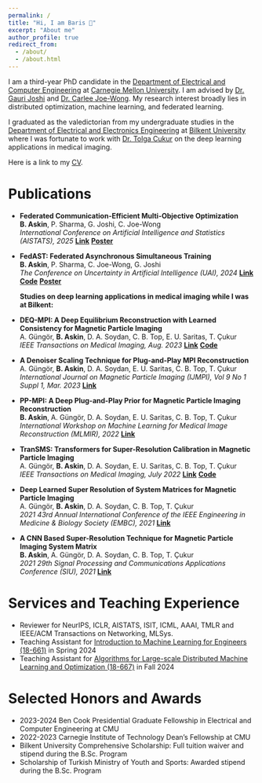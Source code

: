 ```yaml
---
permalink: /
title: "Hi, I am Baris 👋"
excerpt: "About me"
author_profile: true
redirect_from: 
  - /about/
  - /about.html
---
```


I am a third-year PhD candidate in the [Department of Electrical and Computer Engineering](https://www.ece.cmu.edu/) at [Carnegie Mellon University](https://www.cmu.edu/). I am advised by [Dr. Gauri Joshi](https://www.andrew.cmu.edu/user/gaurij/) and [Dr. Carlee Joe-Wong](https://www.andrew.cmu.edu/user/cjoewong/). My research interest broadly lies in distributed optimization, machine learning, and federated learning.

I graduated as the valedictorian from my undergraduate studies in the [Department of Electrical and Electronics Engineering](https://ee.bilkent.edu.tr/en/) at [Bilkent University](https://w3.bilkent.edu.tr/bilkent/) where I was fortunate to work with [Dr. Tolga Cukur](https://kilyos.ee.bilkent.edu.tr/~cukur/) on the deep learning applications in medical imaging.

Here is a link to my [CV](/files/BarisAskinCV.pdf).

Publications
======
- **Federated Communication-Efficient Multi-Objective Optimization**  
   **B. Askin**, P. Sharma, G. Joshi, C. Joe-Wong    
   _International Conference on Artificial Intelligence and Statistics (AISTATS), 2025_ [**Link**](https://arxiv.org/abs/2410.16398) [**Poster**](https://askinb.github.io/files/FedCMOO_poster.pdf)

- **FedAST: Federated Asynchronous Simultaneous Training**  
   **B. Askin**, P. Sharma, C. Joe-Wong, G. Joshi  
   _The Conference on Uncertainty in Artificial Intelligence (UAI), 2024_ [**Link**](https://proceedings.mlr.press/v244/askin24a.html) [**Code**](https://github.com/askinb/FedAST) [**Poster**](https://askinb.github.io/files/FedAST_poster.pdf)

   **Studies on deep learning applications in medical imaging while I was at Bilkent:**

- **DEQ-MPI: A Deep Equilibrium Reconstruction with Learned Consistency for Magnetic Particle Imaging**  
   A. Güngör, **B. Askin**, D. A. Soydan, C. B. Top, E. U. Saritas, T. Çukur  
   _IEEE Transactions on Medical Imaging, Aug. 2023_ [**Link**](https://ieeexplore.ieee.org/abstract/document/10198492) [**Code**](https://github.com/icon-lab/DEQ-MPI)

- **A Denoiser Scaling Technique for Plug-and-Play MPI Reconstruction**  
   A. Güngör, **B. Askin**, D. A. Soydan, E. U. Saritas, C. B. Top, T. Çukur  
   _International Journal on Magnetic Particle Imaging (IJMPI), Vol 9 No 1 Suppl 1, Mar. 2023_ [**Link**](https://www.journal.iwmpi.org/index.php/iwmpi/article/view/636)

- **PP-MPI: A Deep Plug-and-Play Prior for Magnetic Particle Imaging Reconstruction**  
   **B. Askin**, A. Güngör, D. A. Soydan, E. U. Saritas, C. B. Top, T. Çukur  
   _International Workshop on Machine Learning for Medical Image Reconstruction (MLMIR), 2022_ [**Link**](https://repository.bilkent.edu.tr/server/api/core/bitstreams/0f316c24-94b3-4b90-86b0-15a6617f15d3/content)

- **TranSMS: Transformers for Super-Resolution Calibration in Magnetic Particle Imaging**  
   A. Güngör, **B. Askin**, D. A. Soydan, E. U. Saritas, C. B. Top, T. Çukur  
   _IEEE Transactions on Medical Imaging, July 2022_ [**Link**](https://ieeexplore.ieee.org/document/9825706) [**Code**](https://github.com/icon-lab/TranSMS)

- **Deep Learned Super Resolution of System Matrices for Magnetic Particle Imaging**  
   A. Güngör, **B. Askin**, D. A. Soydan, C. B. Top, T. Çukur  
   _2021 43rd Annual International Conference of the IEEE Engineering in Medicine & Biology Society (EMBC), 2021_ [**Link**](https://ieeexplore.ieee.org/document/9630601)

- **A CNN Based Super-Resolution Technique for Magnetic Particle Imaging System Matrix**  
   **B. Askin**, A. Güngör, D. A. Soydan, C. B. Top, T. Çukur  
   _2021 29th Signal Processing and Communications Applications Conference (SIU), 2021_ [**Link**](https://ieeexplore.ieee.org/document/9477772)

Services and Teaching Experience
======
- Reviewer for NeurIPS, ICLR, AISTATS, ISIT, ICML, AAAI, TMLR and IEEE/ACM Transactions on Networking, MLSys.
- Teaching Assistant for [Introduction to Machine Learning for Engineers (18-661)](https://18661.github.io) in Spring 2024
- Teaching Assistant for [Algorithms for Large-scale Distributed Machine Learning and Optimization (18-667)](https://www.andrew.cmu.edu/course/18-667/) in Fall 2024

Selected Honors and Awards
======
- 2023-2024 Ben Cook Presidential Graduate Fellowship in Electrical and Computer Engineering at CMU
- 2022-2023 Carnegie Institute of Technology Dean’s Fellowship at CMU
- Bilkent University Comprehensive Scholarship: Full tuition waiver and stipend during the B.Sc. Program
- Scholarship of Turkish Ministry of Youth and Sports: Awarded stipend during the B.Sc. Program
